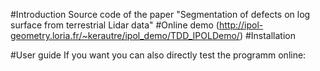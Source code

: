 #Introduction
Source code of the paper "Segmentation of defects on log surface from terrestrial Lidar data"
#Online demo
(http://ipol-geometry.loria.fr/~kerautre/ipol_demo/TDD_IPOLDemo/)
#Installation

#User guide
If you want you can also directly test the programm online:

